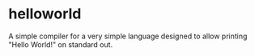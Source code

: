 # helloworld

A simple compiler for a very simple language designed to allow printing "Hello World!" on standard out.
